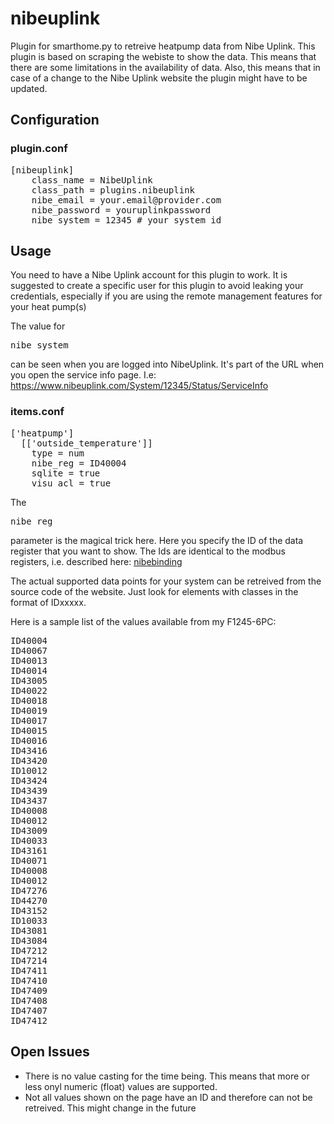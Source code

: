 # nibeuplink
Plugin for smarthome.py to retreive heatpump data from Nibe Uplink.
This plugin is based on scraping the webiste to show the data. This means that there are some limitations in the availability of data. Also, this means that in case of a change to the Nibe Uplink website the plugin might have to be updated.

## Configuration
### plugin.conf
<pre>
[nibeuplink]
    class_name = NibeUplink
    class_path = plugins.nibeuplink
    nibe_email = your.email@provider.com
    nibe_password = youruplinkpassword
    nibe_system = 12345 # your system id
</pre>

## Usage
You need to have a Nibe Uplink account for this plugin to work.
It is suggested to create a specific user for this plugin to avoid leaking your credentials, especially if you are using the remote management features for your heat pump(s)

The value for <pre>nibe_system</pre> can be seen when you are logged into NibeUplink. It's part of the URL when you open the service info page. I.e: https://www.nibeuplink.com/System/12345/Status/ServiceInfo

### items.conf
<pre>
['heatpump']
  [['outside_temperature']]
    type = num
    nibe_reg = ID40004
    sqlite = true
    visu_acl = true
</pre>

The <pre>nibe_reg</pre> parameter is the magical trick here. Here you specify the ID of the data register that you want to show. The Ids are identical to the modbus registers, i.e. described here: [nibebinding](https://github.com/openhab/openhab/wiki/Nibe-Heat-Pump-Binding#list-of-supported-modbus-coil-addresses-coiladdress)

The actual supported data points for your system can be retreived from the source code of the website. Just look for elements with classes in the format of IDxxxxx.

Here is a sample list of the values available from my F1245-6PC:

<pre>
ID40004
ID40067
ID40013
ID40014
ID43005
ID40022
ID40018
ID40019
ID40017
ID40015
ID40016
ID43416
ID43420
ID10012
ID43424
ID43439
ID43437
ID40008
ID40012
ID43009
ID40033
ID43161
ID40071
ID40008
ID40012
ID47276
ID44270
ID43152
ID10033
ID43081
ID43084
ID47212
ID47214
ID47411
ID47410
ID47409
ID47408
ID47407
ID47412
</pre>

## Open Issues
- There is no value casting for the time being. This means that more or less onyl numeric (float) values are supported.
- Not all values shown on the page have an ID and therefore can not be retreived. This might change in the future
